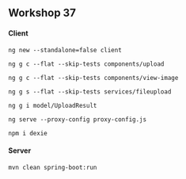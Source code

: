 ## Workshop 37 

#### Client 

```
ng new --standalone=false client

ng g c --flat --skip-tests components/upload

ng g c --flat --skip-tests components/view-image

ng g s --flat --skip-tests services/fileupload

ng g i model/UploadResult

ng serve --proxy-config proxy-config.js

```

```
npm i dexie
```

#### Server 

```
mvn clean spring-boot:run
```
